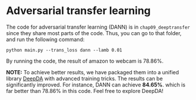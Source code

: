 # Adversarial transfer learning

The code for adversarial transfer learning (DANN) is in `chap09_deeptransfer` since they share most parts of the code. Thus, you can go to that folder, and run the following command:

`python main.py --trans_loss dann --lamb 0.01`

By running the code, the result of amazon to webcam is 78.86%.

**NOTE:** To achieve better results, we have packaged them into a unified library [DeepDA](https://github.com/jindongwang/transferlearning/blob/17583db86d/code/DeepDA) with advanced training tricks. The results can be significantly improved. For instance, DANN can achieve **84.65%**. which is far better than 78.86% in this code. Feel free to explore DeepDA!